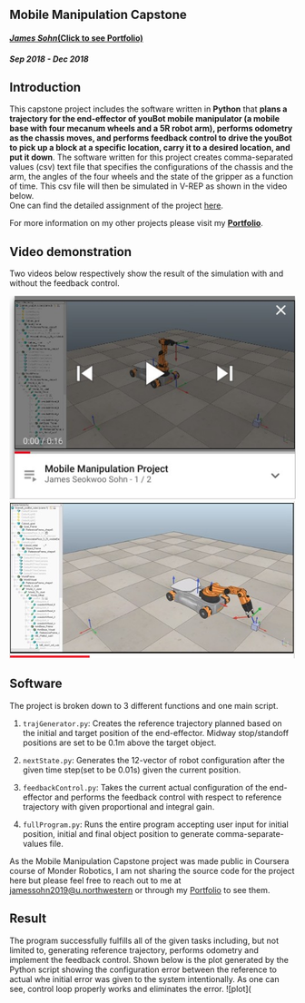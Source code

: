 ## Mobile Manipulation Capstone
#### [_James Sohn_(Click to see Portfolio)](http://sohn21c.github.io)
#### _Sep 2018 - Dec 2018_  


## Introduction
This capstone project includes the software written in **Python** that **plans a trajectory for the end-effector of youBot mobile manipulator (a mobile base with four mecanum wheels and a 5R robot arm), performs odometry as the chassis moves, and performs feedback control to drive the youBot to pick up a block at a specific location, carry it to a desired location, and put it down**. The software written for this project creates comma-separated values (csv) text file that specifies the configurations of the chassis and the arm, the angles of the four wheels and the state of the gripper as a function of time. This csv file will then be simulated in V-REP as shown in the video below.  
One can find the detailed assignment of the project [here](http://hades.mech.northwestern.edu/index.php/Mobile_Manipulation_Capstone). 

For more information on my other projects please visit my **[Portfolio](http://sohn21c.github.io)**.  

## Video demonstration
Two videos below respectively show the result of the simulation with and without the feedback control.  

[![Youtube](https://github.com/sohn21c/robotMani/blob/master/image/youtube_1.jpg)](https://youtu.be/U4uoV8PT5R8)
[![Youtube](https://github.com/sohn21c/robotMani/blob/master/image/youtube_2.jpg)](https://youtu.be/m-ZZYsA3U-c)

## Software
The project is broken down to 3 different functions and one main script.  

1. `trajGenerator.py`: Creates the reference trajectory planned based on the initial and target position of the end-effector. Midway stop/standoff positions are set to be 0.1m above the target object.  
  
2. `nextState.py`: Generates the 12-vector of robot configuration after the given time step(set to be 0.01s) given the current position.  
  
3. `feedbackControl.py`: Takes the current actual configuration of the end-effector and performs the feedback control with respect to reference trajectory with given proportional and integral gain.  
  
4. `fullProgram.py`: Runs the entire program accepting user input for initial position, initial and final object position to generate comma-separate-values file.

As the Mobile Manipulation Capstone project was made public in Coursera course of Monder Robotics, I am not sharing the source code for the project here but please feel free to reach out to me at jamessohn2019@u.northwestern or through my [Portfolio](http://sohn21c.github.io) to see them.

## Result
The program successfully fulfills all of the given tasks including, but not limited to, generating reference trajectory, performs odometry and implement the feedback control. Shown below is the plot generated by the Python script showing the configuration error between the reference to actual whe initial error was given to the system intentionally. As one can see, control loop properly works and eliminates the error.
![plot](


